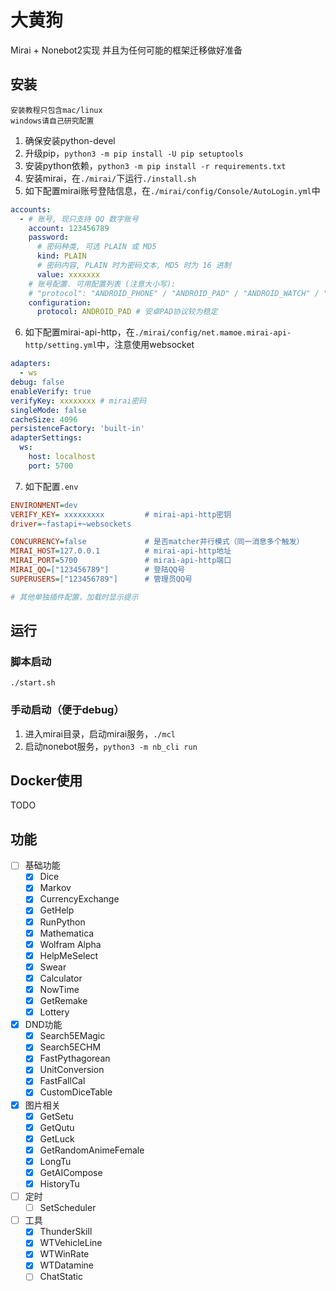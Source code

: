 # 大黄狗

Mirai + Nonebot2实现
并且为任何可能的框架迁移做好准备

## 安装

```plain
安装教程只包含mac/linux
windows请自己研究配置
```

1. 确保安装python-devel
2. 升级pip，`python3 -m pip install -U pip setuptools`
3. 安装python依赖，`python3 -m pip install -r requirements.txt`
4. 安装mirai，在`./mirai/`下运行`./install.sh`
5. 如下配置mirai账号登陆信息，在`./mirai/config/Console/AutoLogin.yml`中

``` yml
accounts: 
  - # 账号, 现只支持 QQ 数字账号
    account: 123456789
    password: 
      # 密码种类, 可选 PLAIN 或 MD5
      kind: PLAIN
      # 密码内容, PLAIN 时为密码文本, MD5 时为 16 进制
      value: xxxxxxx
    # 账号配置. 可用配置列表 (注意大小写):
    # "protocol": "ANDROID_PHONE" / "ANDROID_PAD" / "ANDROID_WATCH" / "MACOS" / "IPAD"
    configuration: 
      protocol: ANDROID_PAD # 安卓PAD协议较为稳定
```

6. 如下配置mirai-api-http，在`./mirai/config/net.mamoe.mirai-api-http/setting.yml`中，注意使用websocket

``` yml
adapters: 
  - ws
debug: false
enableVerify: true
verifyKey: xxxxxxxx # mirai密码
singleMode: false
cacheSize: 4096
persistenceFactory: 'built-in'
adapterSettings:
  ws:
    host: localhost
    port: 5700
```

7. 如下配置`.env`

```ini
ENVIRONMENT=dev
VERIFY_KEY= xxxxxxxxx         # mirai-api-http密钥
driver=~fastapi+~websockets

CONCURRENCY=false             # 是否matcher并行模式（同一消息多个触发）
MIRAI_HOST=127.0.0.1          # mirai-api-http地址
MIRAI_PORT=5700               # mirai-api-http端口
MIRAI_QQ=["123456789"]        # 登陆QQ号
SUPERUSERS=["123456789"]      # 管理员QQ号

# 其他单独插件配置，加载时显示提示
```

## 运行

### 脚本启动

`./start.sh`

### 手动启动（便于debug）

1. 进入mirai目录，启动mirai服务，`./mcl`
2. 启动nonebot服务，`python3 -m nb_cli run`

## Docker使用

TODO

## 功能

- [ ] 基础功能
  - [x] Dice
  - [x] Markov
  - [x] CurrencyExchange
  - [x] GetHelp
  - [x] RunPython
  - [x] Mathematica
  - [x] Wolfram Alpha
  - [x] HelpMeSelect
  - [x] Swear
  - [x] Calculator
  - [x] NowTime
  - [x] GetRemake
  - [x] Lottery
- [x] DND功能
  - [x] Search5EMagic
  - [x] Search5ECHM
  - [x] FastPythagorean
  - [x] UnitConversion
  - [x] FastFallCal
  - [x] CustomDiceTable
- [x] 图片相关
  - [x] GetSetu
  - [x] GetQutu
  - [x] GetLuck
  - [x] GetRandomAnimeFemale
  - [x] LongTu
  - [x] GetAICompose
  - [x] HistoryTu
- [ ] 定时
  - [ ] SetScheduler
- [ ] 工具
  - [x] ThunderSkill
  - [x] WTVehicleLine
  - [x] WTWinRate
  - [x] WTDatamine
  - [ ] ChatStatic
